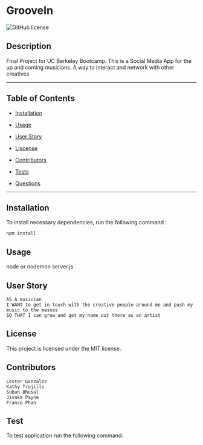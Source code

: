 # GrooveIn

![GitHub license](https://img.shields.io/badge/license-MIT-blue.svg)

## Description

Final Project for UC Berkeley Bootcamp. This is a Social Media App for the up and coming musicians. A way to interact and network with other creatives

---

## Table of Contents

- [Installation](#installation)

- [Usage](#usage)

- [User Story](#userStory)

- [Liscense](#license)

- [Contributors](#contributors)

- [Tests](#tests)

- [Questions](#questions)

---

## Installation

To install necessary dependencies, run the following command :

```
npm install
```

## Usage

node or nodemon server.js

## User Story

```
AS A musician
I WANT to get in touch with the creative people around me and push my music to the masses
SO THAT I can grow and get my name out there as an artist
```

## License

This project is licensed under the MIT license.

## Contributors

```
Lester Gonzalez
Kathy Trujillo
Suban Bhusal
Jivaka Payne
Franco Phan
```

## Test

To test application run the following command:

```

```
